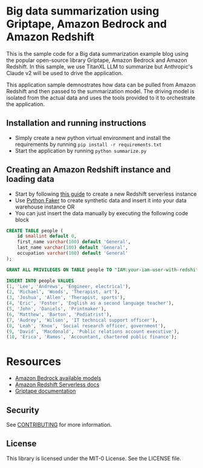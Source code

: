 # Big data summarization using Griptape, Amazon Bedrock and Amazon Redshift

This is the sample code for a Big data summarization example blog using the popular open-source library Griptape, Amazon Bedrock and Amazon Redshift. In this sample, we use TitanXL LLM to summarize but Anthropic's Claude v2 will be used to drive the application.

This application sample demnostrates how data can be pulled from Amazon Redshift and then passed to the summarization model. The driving model is isolated from the actual data and uses the tools provided to it to orchestrate the application. 

## Installation and running instructions

* Simply create a new python virtual environment and install the requirements by running `pip install -r requirements.txt`
* Start the application by running `python summarize.py`

## Creating an Amazon Redshift instance and loading data

* Start by following [this guide](https://docs.aws.amazon.com/redshift/latest/mgmt/serverless-console-first-time-setup.html) to create a new Redshift serverless instance
* Use [Python Faker](https://faker.readthedocs.io/en/master/) to create synthetic data and insert it into your data warehouse instance OR
* You can just insert the data manually by executing the following code block

```sql
CREATE TABLE people (
    id smallint default 0,
    first_name varchar(100) default 'General',
    last_name varchar(100) default 'General',
    occupation varchar(100) default 'General'
);

GRANT ALL PRIVILEGES ON TABLE people TO "IAM:your-iam-user-with-redshift-access";

INSERT INTO people VALUES
(1, 'Lee', 'Andrews', 'Engineer, electrical'),
(2, 'Michael', 'Woods', 'Therapist, art'),
(3, 'Joshua', 'Allen', 'Therapist, sports'),
(4, 'Eric', 'Foster', 'English as a second language teacher'),
(5, 'John', 'Daniels', 'Printmaker'),
(6, 'Matthew', 'Barton', 'Podiatrist'),
(7, 'Audrey', 'Wilson', 'IT technical support officer'),
(8, 'Leah', 'Knox', 'Social research officer, government'),
(9, 'David', 'Macdonald', 'Public relations account executive'),
(10, 'Erica', 'Ramos', 'Accountant, chartered public finance');
```

# Resources

* [Amazon Bedrock available models](https://aws.amazon.com/bedrock/)
* [Amazon Redshift Serverless docs](https://docs.aws.amazon.com/redshift/latest/mgmt/serverless-whatis.html)
* [Griptape documentation](https://docs.griptape.ai/)


## Security

See [CONTRIBUTING](CONTRIBUTING.md#security-issue-notifications) for more information.

## License

This library is licensed under the MIT-0 License. See the LICENSE file.

